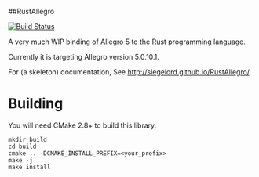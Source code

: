 ##RustAllegro

[![Build Status](https://travis-ci.org/SiegeLord/RustAllegro.png)](https://travis-ci.org/SiegeLord/RustAllegro)

A very much WIP binding of [Allegro 5](http://liballeg.org/) to the [Rust](http://www.rust-lang.org/) programming language.

Currently it is targeting Allegro version 5.0.10.1.

For (a skeleton) documentation, See http://siegelord.github.io/RustAllegro/.

# Building

You will need CMake 2.8+ to build this library.

~~~
mkdir build
cd build
cmake .. -DCMAKE_INSTALL_PREFIX=<your_prefix>
make -j
make install
~~~
